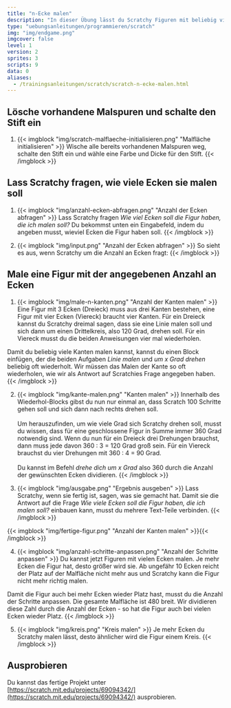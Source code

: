 ```yaml
---
title: "n-Ecke malen"
description: "In dieser Übung lässt du Scratchy Figuren mit beliebig vielen Ecken malen, wie zum Beispiel ein Dreieck oder ein Viereck."
type: "uebungsanleitungen/programmieren/scratch"
img: "img/endgame.png"
imgcover: false
level: 1
version: 2
sprites: 3
scripts: 9
data: 0
aliases:
  - /trainingsanleitungen/scratch/scratch-n-ecke-malen.html
---
```


## Lösche vorhandene Malspuren und schalte den Stift ein

1. {{< imgblock "img/scratch-malflaeche-initialisieren.png" "Malfläche initialisieren" >}}
Wische alle bereits vorhandenen Malspuren weg, schalte den Stift ein und wähle eine Farbe und Dicke für den Stift.
{{< /imgblock >}}

## Lass Scratchy fragen, wie viele Ecken sie malen soll

1. {{< imgblock "img/anzahl-ecken-abfragen.png" "Anzahl der Ecken abfragen" >}}
Lass Scratchy fragen *Wie viel Ecken soll die Figur haben, die ich malen soll?* Du bekommst unten ein Eingabefeld, indem du angeben musst, wieviel Ecken die Figur haben soll.
{{< /imgblock >}}

2. {{< imgblock "img/input.png" "Anzahl der Ecken abfragen" >}}
So sieht es aus, wenn Scratchy um die Anzahl an Ecken fragt:
{{< /imgblock >}}

## Male eine Figur mit der angegebenen Anzahl an Ecken

1. {{< imgblock "img/male-n-kanten.png" "Anzahl der Kanten malen" >}}
Eine Figur mit 3 Ecken (Dreieck) muss aus drei Kanten bestehen, eine Figur mit vier Ecken (Viereck) braucht vier Kanten. Für ein Dreieck kannst du Scratchy dreimal sagen, dass sie eine Linie malen soll und sich dann um einen Drittelkreis, also 120 Grad, drehen soll. Für ein Viereck musst du die beiden Anweisungen vier mal wiederholen.

Damit du beliebig viele Kanten malen kannst, kannst du einen Block einfügen, der die beiden Aufgaben *Linie malen* und *um x Grad drehen* beliebig oft wiederholt.
Wir müssen das Malen der Kante so oft wiederholen, wie wir als Antwort auf Scratchies Frage angegeben haben.
{{< /imgblock >}}

2. {{< imgblock "img/kante-malen.png" "Kanten malen" >}}
Innerhalb des Wiederhol-Blocks gibst du nun nur einmal an, dass Scratch 100 Schritte gehen soll und sich dann nach rechts drehen soll.<br/><br/>
Um herauszufinden, um wie viele Grad sich Scratchy drehen soll, musst du wissen, dass für eine geschlossene Figur in Summe immer 360 Grad notwendig sind. Wenn du nun für ein Dreieck drei Drehungen brauchst, dann muss jede davon 360 : 3 = 120 Grad groß sein. Für ein Viereck brauchst du vier Drehungen mit 360 : 4 = 90 Grad.<br/><br/>
Du kannst im Befehl *drehe dich um x Grad* also 360 durch die Anzahl der gewünschten Ecken dividieren.
{{< /imgblock >}}

3. {{< imgblock "img/ausgabe.png" "Ergebnis ausgeben" >}}
Lass Scratchy, wenn sie fertig ist, sagen, was sie gemacht hat. Damit sie die Antwort auf die Frage 
*Wie viele Ecken soll die Figur haben, die ich malen soll?* einbauen kann, musst du mehrere Text-Teile verbinden.
{{< /imgblock >}}

{{< imgblock "img/fertige-figur.png" "Anzahl der Kanten malen" >}}{{< /imgblock >}}

4. {{< imgblock "img/anzahl-schritte-anpassen.png" "Anzahl der Schritte anpassen" >}}
Du kannst jetzt Figuren mit vielen Ecken malen. Je mehr Ecken die Figur hat, desto größer wird sie. Ab ungefähr 10 Ecken reicht der Platz auf der Malfläche nicht mehr aus und Scratchy kann die Figur nicht mehr richtig malen.

Damit die Figur auch bei mehr Ecken wieder Platz hast, musst du die Anzahl der Schritte anpassen. Die gesamte Malfläche ist 480 breit. Wir dividieren diese Zahl durch die Anzahl der Ecken - so hat die Figur auch bei vielen Ecken wieder Platz.
{{< /imgblock >}}

5. {{< imgblock "img/kreis.png" "Kreis malen" >}}
Je mehr Ecken du Scratchy malen lässt, desto ähnlicher wird die Figur einem Kreis.
{{< /imgblock >}}

## Ausprobieren

Du kannst das fertige Projekt unter [https://scratch.mit.edu/projects/69094342/](https://scratch.mit.edu/projects/69094342/) ausprobieren.